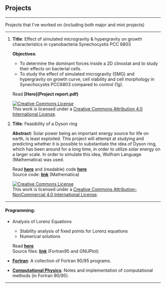 ## Projects

***

Projects that I've worked on (including both major and mini projects)

***

1. **Title**: Effect of simulated microgravity & hypergravity on growth characteristics in cyanobacteria Synechocystis PCC 6803
   
   **Objectives**: 
    - To determine the dominant forces inside a 2D clinostat and to study their effects on bacterial cells.
    - To study the effect of simulated microgravity (SMG) and hypergravity on growth curve, cell viability and cell morphology in Synechocystis PCC6803 compared to control (1g). 

    Read **[Here](Project report.pdf)**

    <a rel="license" href="http://creativecommons.org/licenses/by/4.0/"><img alt="Creative Commons License" style="border-width:0" src="https://i.creativecommons.org/l/by/4.0/80x15.png" /></a><br />This work is licensed under a <a rel="license" href="http://creativecommons.org/licenses/by/4.0/">Creative Commons Attribution 4.0 International License</a>.

2.  **Title**: Feasibility of a Dyson ring

    **Abstract**: Solar power being an important energy source for life on earth, is least exploited. This project will attempt at studying and predicting whether it is possible to substantiate the idea of Dyson ring, which has been around for a long time, in order to utilize solar energy on a larger scale. In order to simulate this
    idea, Wolfram Language (Mathematica) was used.
    
    Read **[here](https://github.com/mshreyes/mshreyes.github.io/blob/master/Project/Dyson%20ring.pdf)** and (readable) code **[here](https://github.com/mshreyes/mshreyes.github.io/blob/master/Project/Dyson%20Ring%20(Code).pdf)** \
    Source code: **[link](https://github.com/mshreyes/mshreyes.github.io/blob/master/Project/Dyson_ring.nb)** (Mathematica)

    <a rel="license" href="http://creativecommons.org/licenses/by-nc/4.0/"><img alt="Creative Commons License" style="border-width:0" src="https://i.creativecommons.org/l/by-nc/4.0/80x15.png" /></a><br />This work is licensed under a <a rel="license" href="http://creativecommons.org/licenses/by-nc/4.0/">Creative Commons Attribution-NonCommercial 4.0 International License</a>.

***

#### Programming:

- Analysis of Lorenz Equations

    - Stability analysis of fixed points for Lorenz equations
    - Numerical solutions 

    Read **[here](https://github.com/mshreyes/Computational-Physics/blob/master/LSA/Lorenz_analysis.pdf)**\
    Source files: **[link](https://github.com/mshreyes/Computational-Physics/tree/master/LSA)** (Fortran95 and GNUPlot)

- **[Fortran](https://github.com/mshreyes/Fortran_Programs)**: A collection of Fortran 90/95 programs.

- **[Computational Physics](https://github.com/mshreyes/Computational-Physics)**: Notes and implementation of computational methods (in Fortran 90/95).

***
